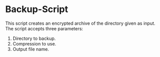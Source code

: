 # Backup-Script
This script creates an encrypted archive of the directory given as input.  
The script accepts three parameters: 

1. Directory to backup.  
2. Compression to use.  
3. Output file name.
